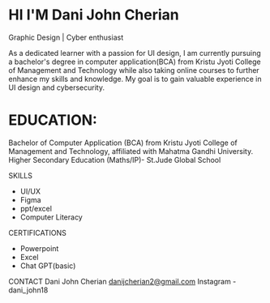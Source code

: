 # HI I'M Dani John Cherian
Graphic Design | Cyber enthusiast

As a dedicated learner with a passion for UI design, I am currently pursuing a bachelor's degree in computer application(BCA) from Kristu Jyoti College of Management and  Technology while also taking online courses to further enhance my skills and knowledge. My goal is to gain valuable experience in UI design and cybersecurity.

# EDUCATION:
Bachelor of Computer Application (BCA) from Kristu Jyoti College of Management and Technology, affiliated with Mahatma Gandhi University.
Higher Secondary Education (Maths/IP)- St.Jude Global School

SKILLS 
- UI/UX
- Figma
- ppt/excel
- Computer Literacy

CERTIFICATIONS
- Powerpoint
- Excel
- Chat GPT(basic)

CONTACT
Dani John Cherian
danijcherian2@gmail.com
Instagram - dani_john18

